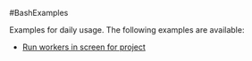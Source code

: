 #BashExamples

Examples for daily usage. The following examples are available:

* [Run workers in screen for project](https://github.com/vmelnik-ukraine/BashExamples/blob/master/scripts/project-workers.sh)
